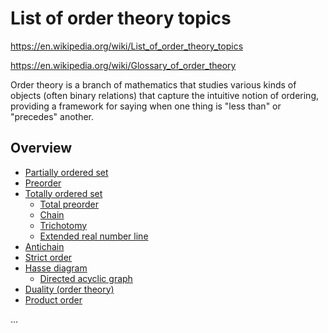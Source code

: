 # List of order theory topics

https://en.wikipedia.org/wiki/List_of_order_theory_topics

https://en.wikipedia.org/wiki/Glossary_of_order_theory

Order theory is a branch of mathematics that studies various kinds of objects (often binary relations) that capture the intuitive notion of ordering, providing a framework for saying when one thing is "less than" or "precedes" another.

## Overview

- [Partially ordered set](https://en.wikipedia.org/wiki/Partially_ordered_set)
- [Preorder](https://en.wikipedia.org/wiki/Preorder)
- [Totally ordered set](https://en.wikipedia.org/wiki/Totally_ordered_set)
  - [Total preorder](https://en.wikipedia.org/wiki/Total_preorder)
  - [Chain](https://en.wikipedia.org/wiki/Chain_(order_theory))
  - [Trichotomy](https://en.wikipedia.org/wiki/Trichotomy_(mathematics))
  - [Extended real number line](https://en.wikipedia.org/wiki/Extended_real_number_line)
- [Antichain](https://en.wikipedia.org/wiki/Antichain)
- [Strict order](https://en.wikipedia.org/wiki/Strict_order)
- [Hasse diagram](https://en.wikipedia.org/wiki/Hasse_diagram)
  - [Directed acyclic graph](https://en.wikipedia.org/wiki/Directed_acyclic_graph)
- [Duality (order theory)](https://en.wikipedia.org/wiki/Duality_(order_theory))
- [Product order](https://en.wikipedia.org/wiki/Product_order)


...
